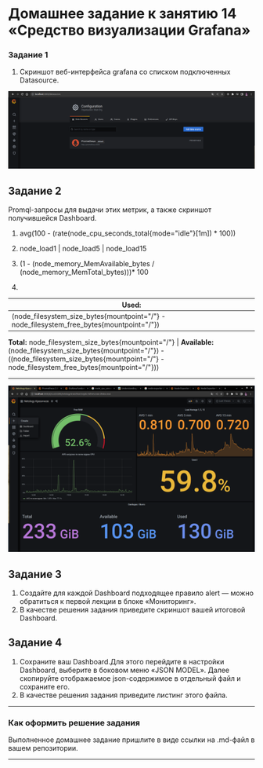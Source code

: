 # Домашнее задание к занятию 14 «Средство визуализации Grafana»


### Задание 1

1. Cкриншот веб-интерфейса grafana со списком подключенных Datasource.

![Datasource](../img/datasource.png)

## Задание 2

Promql-запросы для выдачи этих метрик, а также скриншот получившейся Dashboard.

1. avg(100 - (rate(node_cpu_seconds_total{mode="idle"}[1m]) * 100))
2. node_load1 | node_load5 | node_load15
3. (1 - (node_memory_MemAvailable_bytes / (node_memory_MemTotal_bytes)))* 100

4.

Used: |
--- | 
| (node_filesystem_size_bytes{mountpoint="/"} - node_filesystem_free_bytes{mountpoint="/"}) | 
**Total:**
node_filesystem_size_bytes{mountpoint="/"} | 
**Available:**
(node_filesystem_size_bytes{mountpoint="/"}) - ((node_filesystem_size_bytes{mountpoint="/"} - node_filesystem_free_bytes{mountpoint="/"}))  

---


![Datasource](../img/dashboard2.png)

## Задание 3

1. Создайте для каждой Dashboard подходящее правило alert — можно обратиться к первой лекции в блоке «Мониторинг».
1. В качестве решения задания приведите скриншот вашей итоговой Dashboard.

## Задание 4

1. Сохраните ваш Dashboard.Для этого перейдите в настройки Dashboard, выберите в боковом меню «JSON MODEL». Далее скопируйте отображаемое json-содержимое в отдельный файл и сохраните его.
1. В качестве решения задания приведите листинг этого файла.

---

### Как оформить решение задания

Выполненное домашнее задание пришлите в виде ссылки на .md-файл в вашем репозитории.

---
